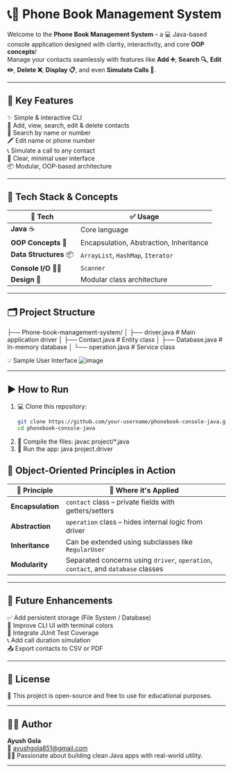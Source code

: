 # 📞📘 Phone Book Management System

Welcome to the **Phone Book Management System** – a 💻 Java-based console application designed with clarity, interactivity, and core **OOP concepts**!  
Manage your contacts seamlessly with features like **Add ➕**, **Search 🔍**, **Edit ✏️**, **Delete ❌**, **Display 📋**, and even **Simulate Calls 📲**.

---

## 🎯 Key Features

✨ Simple & interactive CLI  
📇 Add, view, search, edit & delete contacts  
🔢 Search by name or number  
🖍️ Edit name or phone number  
📞 Simulate a call to any contact  
🧼 Clear, minimal user interface  
📦 Modular, OOP-based architecture

---

## 🧰 Tech Stack & Concepts

| 🔧 Tech | ✅ Usage |
|--------|----------|
| **Java** ☕ | Core language |
| **OOP Concepts** 🧠 | Encapsulation, Abstraction, Inheritance |
| **Data Structures** 📦 | `ArrayList`, `HashMap`, `Iterator` |
| **Console I/O** 🧑‍💻 | `Scanner` |
| **Design** 🎨 | Modular class architecture |

---

## 🗂️ Project Structure

├── Phone-book-management-system/
│ ├── driver.java # Main application driver
│ ├── Contact.java # Entity class
│ ├── Database.java # In-memory database
│ └── operation.java # Service class

💡 Sample User Interface
![image](https://github.com/user-attachments/assets/35fc04dc-f6a8-4be5-9954-421b5f1e963c)


---

## ▶️ How to Run

1. 💻 Clone this repository:
   ```bash
   git clone https://github.com/your-username/phonebook-console-java.git
   cd phonebook-console-java
2. 🧾 Compile the files:
    javac project/*.java
3. 🚀 Run the app:
    java project.driver

## 🧠 Object-Oriented Principles in Action

| 📌 **Principle**     | 🧩 **Where it's Applied**                              |
|---------------------|--------------------------------------------------------|
| **Encapsulation**   | `contact` class – private fields with getters/setters  |
| **Abstraction**     | `operation` class – hides internal logic from driver   |
| **Inheritance**     | Can be extended using subclasses like `RegularUser`    |
| **Modularity**      | Separated concerns using `driver`, `operation`, `contact`, and `database` classes |

---

## 🚧 Future Enhancements

✅ Add persistent storage (File System / Database)  
🎨 Improve CLI UI with terminal colors  
🧪 Integrate JUnit Test Coverage  
📞 Add call duration simulation  
📤 Export contacts to CSV or PDF

---

## 📜 License

📝 This project is open-source and free to use for educational purposes.

---

## 🙋‍♂️ Author

**Ayush Gola**  
📧 [ayushgola851@gmail.com](mailto:ayushgola851@gmail.com)  
👨‍💻 Passionate about building clean Java apps with real-world utility.

---








